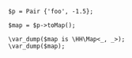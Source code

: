 ```basic-usage.php
$p = Pair {'foo', -1.5};

$map = $p->toMap();

\var_dump($map is \HH\Map<_, _>);
\var_dump($map);
```
